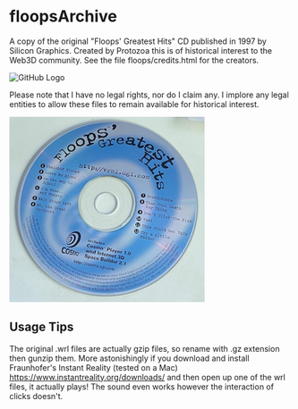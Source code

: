 # floopsArchive
A copy of the original "Floops' Greatest Hits" CD published in 1997 by Silicon Graphics. Created by Protozoa this is of historical interest to the Web3D community. See the file floops/credits.html for the creators.

![GitHub Logo](/images/watchanim.gif)

Please note that I have no legal rights, nor do I claim any. I implore any legal entities to allow these files to remain available for historical interest.

![Original CD](floopsCD2.jpg)

## Usage Tips
The original .wrl files are actually gzip files, so rename with .gz extension then gunzip them.
More astonishingly if you download and install Fraunhofer's Instant Reality (tested on a Mac) https://www.instantreality.org/downloads/ and then open up one of the wrl files, it actually plays! The sound even works however the interaction of clicks doesn't.
